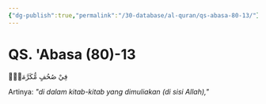 ```yaml
---
{"dg-publish":true,"permalink":"/30-database/al-quran/qs-abasa-80-13/"}
---
```



# QS. 'Abasa (80)-13
فِيْ صُحُفٍ مُّكَرَّمَةٍۙ

Artinya: *"di dalam kitab-kitab yang dimuliakan (di sisi Allah),"*
